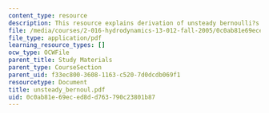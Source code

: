 ```yaml
---
content_type: resource
description: This resource explains derivation of unsteady bernoulli?s equation.
file: /media/courses/2-016-hydrodynamics-13-012-fall-2005/0c0ab81e69eced8dd763790c23801b87_unsteady_bernoul.pdf
file_type: application/pdf
learning_resource_types: []
ocw_type: OCWFile
parent_title: Study Materials
parent_type: CourseSection
parent_uid: f33ec800-3608-1163-c520-7d0dcdb069f1
resourcetype: Document
title: unsteady_bernoul.pdf
uid: 0c0ab81e-69ec-ed8d-d763-790c23801b87
---
```

